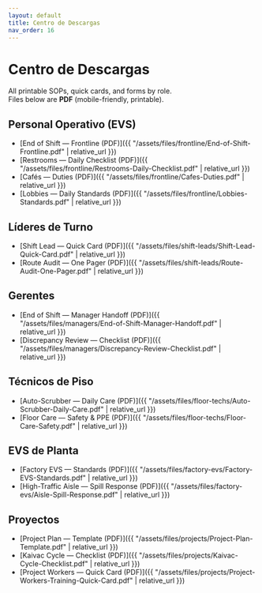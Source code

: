 ```yaml
---
layout: default
title: Centro de Descargas
nav_order: 16
---
```



# Centro de Descargas

All printable SOPs, quick cards, and forms by role.  
Files below are **PDF** (mobile-friendly, printable).


## Personal Operativo (EVS)
- [End of Shift — Frontline (PDF)]({{ "/assets/files/frontline/End-of-Shift-Frontline.pdf" | relative_url }})
- [Restrooms — Daily Checklist (PDF)]({{ "/assets/files/frontline/Restrooms-Daily-Checklist.pdf" | relative_url }})
- [Cafés — Duties (PDF)]({{ "/assets/files/frontline/Cafes-Duties.pdf" | relative_url }})
- [Lobbies — Daily Standards (PDF)]({{ "/assets/files/frontline/Lobbies-Standards.pdf" | relative_url }})

## Líderes de Turno
- [Shift Lead — Quick Card (PDF)]({{ "/assets/files/shift-leads/Shift-Lead-Quick-Card.pdf" | relative_url }})
- [Route Audit — One Pager (PDF)]({{ "/assets/files/shift-leads/Route-Audit-One-Pager.pdf" | relative_url }})

## Gerentes
- [End of Shift — Manager Handoff (PDF)]({{ "/assets/files/managers/End-of-Shift-Manager-Handoff.pdf" | relative_url }})
- [Discrepancy Review — Checklist (PDF)]({{ "/assets/files/managers/Discrepancy-Review-Checklist.pdf" | relative_url }})

## Técnicos de Piso
- [Auto-Scrubber — Daily Care (PDF)]({{ "/assets/files/floor-techs/Auto-Scrubber-Daily-Care.pdf" | relative_url }})
- [Floor Care — Safety & PPE (PDF)]({{ "/assets/files/floor-techs/Floor-Care-Safety.pdf" | relative_url }})

## EVS de Planta
- [Factory EVS — Standards (PDF)]({{ "/assets/files/factory-evs/Factory-EVS-Standards.pdf" | relative_url }})
- [High-Traffic Aisle — Spill Response (PDF)]({{ "/assets/files/factory-evs/Aisle-Spill-Response.pdf" | relative_url }})

## Proyectos
- [Project Plan — Template (PDF)]({{ "/assets/files/projects/Project-Plan-Template.pdf" | relative_url }})
- [Kaivac Cycle — Checklist (PDF)]({{ "/assets/files/projects/Kaivac-Cycle-Checklist.pdf" | relative_url }})
- [Project Workers — Quick Card (PDF)]({{ "/assets/files/projects/Project-Workers-Training-Quick-Card.pdf" | relative_url }})

